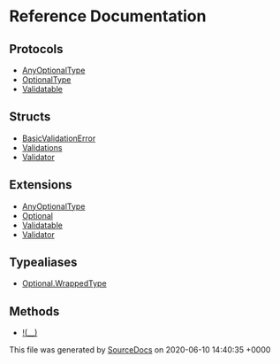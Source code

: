 # Reference Documentation

## Protocols

-   [AnyOptionalType](protocols/AnyOptionalType.md)
-   [OptionalType](protocols/OptionalType.md)
-   [Validatable](protocols/Validatable.md)

## Structs

-   [BasicValidationError](structs/BasicValidationError.md)
-   [Validations](structs/Validations.md)
-   [Validator](structs/Validator.md)

## Extensions

-   [AnyOptionalType](extensions/AnyOptionalType.md)
-   [Optional](extensions/Optional.md)
-   [Validatable](extensions/Validatable.md)
-   [Validator](extensions/Validator.md)

## Typealiases

-   [Optional.WrappedType](typealiases/Optional.WrappedType.md)

## Methods

-   [!(__)](methods/!(__).md)

This file was generated by [SourceDocs](https://github.com/eneko/SourceDocs) on 2020-06-10 14:40:35 +0000
